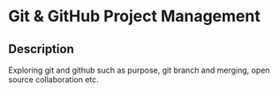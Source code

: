 # Git & GitHub Project Management

## Description
Exploring git and github such as purpose, git branch and merging, open source collaboration etc.

